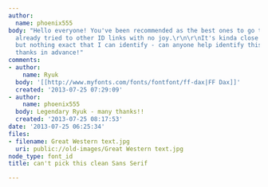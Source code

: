 ```yaml
---
author:
  name: phoenix555
body: "Hello everyone! You've been recommended as the best ones to go to... and I've
  already tried to other ID links with no joy.\r\n\r\nIt's kinda close to a few things,
  but nothing exact that I can identify - can anyone help identify this typeface?\r\n\r\nMany
  thanks in advance!"
comments:
- author:
    name: Ryuk
  body: '[[http://www.myfonts.com/fonts/fontfont/ff-dax|FF Dax]]'
  created: '2013-07-25 07:29:09'
- author:
    name: phoenix555
  body: Legendary Ryuk - many thanks!!
  created: '2013-07-25 08:17:53'
date: '2013-07-25 06:25:34'
files:
- filename: Great Western text.jpg
  uri: public://old-images/Great Western text.jpg
node_type: font_id
title: can't pick this clean Sans Serif

---
```

